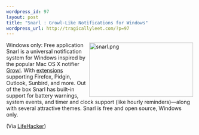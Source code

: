 ```yaml
--- 
wordpress_id: 97
layout: post
title: "Snarl : Growl-Like Notifications for Windows"
wordpress_url: http://tragicallyleet.com/?p=97
---
```


<img alt="snarl.png" src="http://www.lifehacker.com/assets/resources/2008/07/snarl.png" width="278" height="146" align="right" hspace="4" vspace="2"/>Windows only: Free application Snarl is a universal notification system for Windows inspired by the popular Mac OS X notifier [Growl](http://growl.info/).  With [extensions](http://www.fullphat.net/extensions/index.html) supporting Firefox, Pidgin, Outlook, Sunbird, and more. Out of the box Snarl has built-in support for battery warnings, system events, and timer and clock support (like hourly reminders)—along with several attractive themes. Snarl is free and open source, Windows only. 

(Via [LifeHacker](http://lifehacker.com/399381/snarl-displays-growl+like-universal-notifications))

